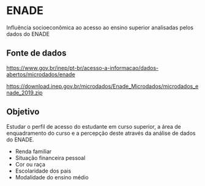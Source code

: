 # ENADE

Influência socioeconômica ao acesso ao ensino superior analisadas pelos dados do ENADE

## Fonte de dados
https://www.gov.br/inep/pt-br/acesso-a-informacao/dados-abertos/microdados/enade

https://download.inep.gov.br/microdados/Enade_Microdados/microdados_enade_2019.zip

## Objetivo

Estudar o perfil de acesso do estudante em curso superior, a área de enquadramento do curso e a percepção deste através da análise de dados do ENADE.

- Renda familiar
- Situação financeira pessoal
- Cor ou raça
- Escolaridade dos pais
- Modalidade do ensino médio

